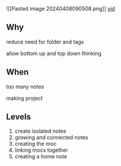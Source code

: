 ![[Pasted image 20240408090508.png]]
[vid](https://youtu.be/P1u3UZQmaRo?list=PLDSpam7EKMlXjils9uzFYUH-FbUgN17GI)

## Why

reduce need for folder and tags

allow bottom up and top down thinking

## When

too many notes 

making project

## Levels

1. create isolated notes
2. growing and connected notes
3. creating the moc
4. linking mocs together
5. creating a home note